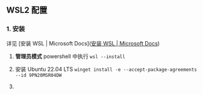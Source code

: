 ## WSL2 配置

### 1. 安装

详见 [安装 WSL | Microsoft Docs]([安装 WSL | Microsoft Docs](https://docs.microsoft.com/zh-cn/windows/wsl/install))

1. **管理员模式** powershell 中执行 `wsl --install`

2. 安装 Ubuntu 22.04 LTS `winget install -e --accept-package-agreements --id 9PN20MSR04DW`

3. 
